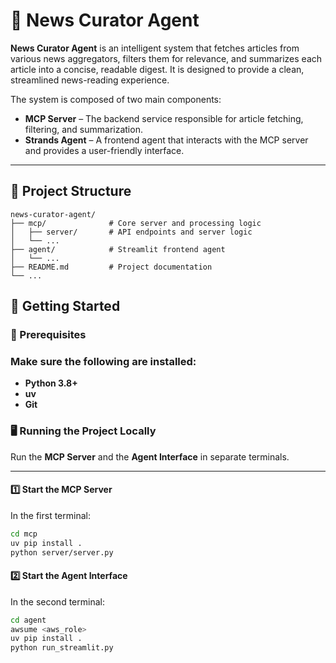 # 📰 News Curator Agent

**News Curator Agent** is an intelligent system that fetches articles from various news aggregators, filters them for relevance, and summarizes each article into a concise, readable digest. It is designed to provide a clean, streamlined news-reading experience.

The system is composed of two main components:

- **MCP Server** – The backend service responsible for article fetching, filtering, and summarization.
- **Strands Agent** – A frontend agent that interacts with the MCP server and provides a user-friendly interface.

---

## 📁 Project Structure

```plaintext
news-curator-agent/
├── mcp/              # Core server and processing logic
│   ├── server/       # API endpoints and server logic
│   └── ...
├── agent/            # Streamlit frontend agent
│   └── ...
├── README.md         # Project documentation
└── ...
```


## 🚀 Getting Started
### 🧰 Prerequisites
### Make sure the following are installed:
- **Python 3.8+**
- **uv**
- **Git**


### 🖥️ Running the Project Locally

Run the **MCP Server** and the **Agent Interface** in separate terminals.

---

#### 1️⃣ Start the MCP Server

In the first terminal:

```bash
cd mcp
uv pip install .
python server/server.py
```

#### 2️⃣ Start the Agent Interface
In the second terminal:

```bash
cd agent
awsume <aws_role>
uv pip install .
python run_streamlit.py
```




